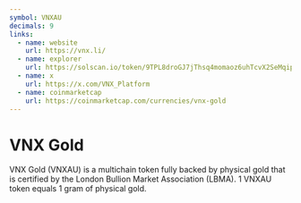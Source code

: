```yaml
---
symbol: VNXAU
decimals: 9
links:
  - name: website
    url: https://vnx.li/
  - name: explorer
    url: https://solscan.io/token/9TPL8droGJ7jThsq4momaoz6uhTcvX2SeMqipoPmNa8R
  - name: x
    url: https://x.com/VNX_Platform
  - name: coinmarketcap
    url: https://coinmarketcap.com/currencies/vnx-gold
---
```


# VNX Gold

VNX Gold (VNXAU) is a multichain token fully backed by physical gold that is certified by the London Bullion Market Association (LBMA). 1 VNXAU token equals 1 gram of physical gold.

